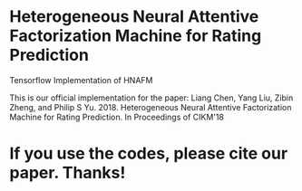 # Heterogeneous Neural Attentive Factorization Machine for Rating Prediction
Tensorflow Implementation of HNAFM

This is our official implementation for the paper:
Liang Chen, Yang Liu, Zibin Zheng, and Philip S Yu. 2018. Heterogeneous Neural Attentive Factorization Machine for Rating Prediction. In Proceedings of CIKM'18

# If you use the codes, please cite our paper. Thanks!
